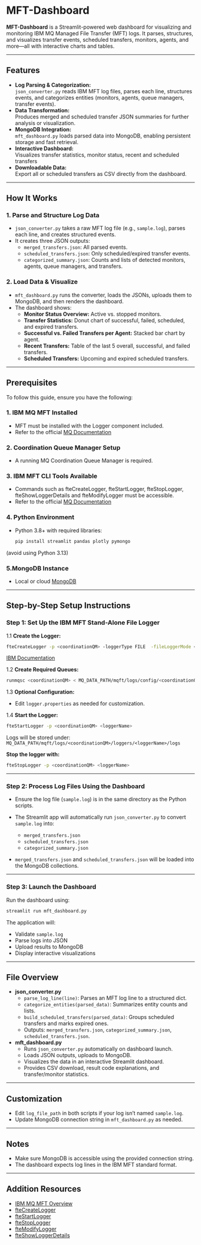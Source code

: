 # MFT-Dashboard

**MFT-Dashboard** is a Streamlit-powered web dashboard for visualizing and monitoring IBM MQ Managed File Transfer (MFT) logs. It parses, structures, and visualizes transfer events, scheduled transfers, monitors, agents, and more—all with interactive charts and tables.

---

## Features

- **Log Parsing & Categorization:**  
  `json_converter.py` reads IBM MFT log files, parses each line, structures events, and categorizes entities (monitors, agents, queue managers, transfer events).
- **Data Transformation:**  
  Produces merged and scheduled transfer JSON summaries for further analysis or visualization.
- **MongoDB Integration:**  
  `mft_dashboard.py` loads parsed data into MongoDB, enabling persistent storage and fast retrieval.
- **Interactive Dashboard:**  
  Visualizes transfer statistics, monitor status, recent and scheduled transfers
- **Downloadable Data:**  
  Export all or scheduled transfers as CSV directly from the dashboard.

---

## How It Works

### 1. Parse and Structure Log Data

- `json_converter.py` takes a raw MFT log file (e.g., `sample.log`), parses each line, and creates structured events.
- It creates three JSON outputs:
  - `merged_transfers.json`: All parsed events.
  - `scheduled_transfers.json`: Only scheduled/expired transfer events.
  - `categorized_summary.json`: Counts and lists of detected monitors, agents, queue managers, and transfers.

### 2. Load Data & Visualize

- `mft_dashboard.py` runs the converter, loads the JSONs, uploads them to MongoDB, and then renders the dashboard.
- The dashboard shows:
  - **Monitor Status Overview:** Active vs. stopped monitors.
  - **Transfer Statistics:** Donut chart of successful, failed, scheduled, and expired transfers.
  - **Successful vs. Failed Transfers per Agent:** Stacked bar chart by agent.
  - **Recent Transfers:** Table of the last 5 overall, successful, and failed transfers.
  - **Scheduled Transfers:** Upcoming and expired scheduled transfers.

---

## Prerequisites 
To follow this guide, ensure you have the following:
### 1.	 IBM MQ MFT Installed
   - MFT must be installed with the Logger component included.
   - Refer to the official [MQ Documentation](https://www.ibm.com/docs/en/ibm-mq/9.4.x?topic=transfer-configuring-mft-first-use)

### 2.	Coordination Queue Manager Setup
   - A running MQ Coordination Queue Manager is required.
     
### 3.	IBM MFT CLI Tools Available
   - Commands such as fteCreateLogger, fteStartLogger, fteStopLogger, fteShowLoggerDetails and fteModifyLogger must be accessible.
   - Refer to the official [MQ Documentation](https://www.ibm.com/docs/en/ibm-mq/9.4.x?topic=transfer-configuring-mft-logger)
  
     
### 4. Python Environment
   - Python 3.8+ with required libraries:
     ```bash
     pip install streamlit pandas plotly pymongo
     ```
(avoid using Python 3.13)

### 5.MongoDB Instance
   - Local or cloud [MongoDB](https://www.mongodb.com/docs/atlas/)


---

## Step-by-Step Setup Instructions

### Step 1: Set Up the IBM MFT Stand-Alone File Logger

1.1 **Create the Logger:**  
```bash
fteCreateLogger -p <coordinationQM> -loggerType FILE  -fileLoggerMode <mode> -fileSize <size> -fileCount <number> <loggerName>
```
[IBM Documentation](https://www.ibm.com/docs/en/ibm-mq/9.4.x?topic=reference-ftecreatelogger-create-mft-file-database-logger)

1.2 **Create Required Queues:**  
```bash
runmqsc <coordinationQM> < MQ_DATA_PATH/mqft/logs/config/<coordinationQM>/loggers/<loggerName>/<loggerName>_create.mqsc
```

1.3 **Optional Configuration:**  
- Edit `logger.properties` as needed for customization.

1.4 **Start the Logger:**  
```bash
fteStartLogger -p <coordinationQM> <loggerName>
```
Logs will be stored under:  
`MQ_DATA_PATH/mqft/logs/<coordinationQM>/loggers/<loggerName>/logs`

**Stop the logger with:**  
```bash
fteStopLogger -p <coordinationQM> <loggerName>
```

---

### Step 2: Process Log Files Using the Dashboard

- Ensure the log file (`sample.log`) is in the same directory as the Python scripts.
- The Streamlit app will automatically run `json_converter.py` to convert `sample.log` into:
  - `merged_transfers.json`
  - `scheduled_transfers.json`
  - `categorized_summary.json`

- `merged_transfers.json` and `scheduled_transfers.json` will be loaded into the MongoDB collections.

---

### Step 3: Launch the Dashboard

Run the dashboard using:
```bash
streamlit run mft_dashboard.py
```

The application will:
- Validate `sample.log`
- Parse logs into JSON
- Upload results to MongoDB
- Display interactive visualizations

---



## File Overview

- **json_converter.py**  
  - `parse_log_line(line)`: Parses an MFT log line to a structured dict.
  - `categorize_entities(parsed_data)`: Summarizes entity counts and lists.
  - `build_scheduled_transfers(parsed_data)`: Groups scheduled transfers and marks expired ones.
  - Outputs: `merged_transfers.json`, `categorized_summary.json`, `scheduled_transfers.json`.
- **mft_dashboard.py**
  - Runs `json_converter.py` automatically on dashboard launch.
  - Loads JSON outputs, uploads to MongoDB.
  - Visualizes the data in an interactive Streamlit dashboard.
  - Provides CSV download, result code explanations, and transfer/monitor statistics.

---

## Customization

- Edit `log_file_path` in both scripts if your log isn’t named `sample.log`.
- Update MongoDB connection string in `mft_dashboard.py` as needed.

---

## Notes

- Make sure MongoDB is accessible using the provided connection string.
- The dashboard expects log lines in the IBM MFT standard format.
---
## Addition Resources

- [IBM MQ MFT Overview](https://www.ibm.com/docs/en/ibm-mq/9.4.x?topic=configuring-managed-file-transfer)
- [fteCreateLogger](https://www.ibm.com/docs/en/ibm-mq/9.4.x?topic=reference-ftecreatelogger-create-mft-file-database-logger)
- [fteStartLogger](https://www.ibm.com/docs/en/ibm-mq/9.4.x?topic=reference-ftestartlogger-start-mft-logger)
- [fteStopLogger](https://www.ibm.com/docs/en/ibm-mq/9.4.x?topic=reference-ftestoplogger-stop-mft-logger)
- [fteModifyLogger](https://www.ibm.com/docs/en/ibm-mq/9.4.x?topic=reference-ftemodifylogger-run-mft-logger-as-windows-service)
- [fteShowLoggerDetails](https://www.ibm.com/docs/en/ibm-mq/9.4.x?topic=reference-fteshowloggerdetails-display-mft-logger-details)
